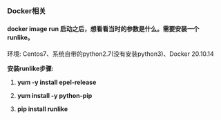 ### Docker相关

#### docker image run 启动之后，想看看当时的参数是什么。需要安装一个runlike。

环境: Centos7、系统自带的python2.7(没有安装python3)、Docker 20.10.14

**安装runlike步骤:**

1. **yum -y install epel-release**

2. **yum install -y python-pip**

3. **pip install runlike**